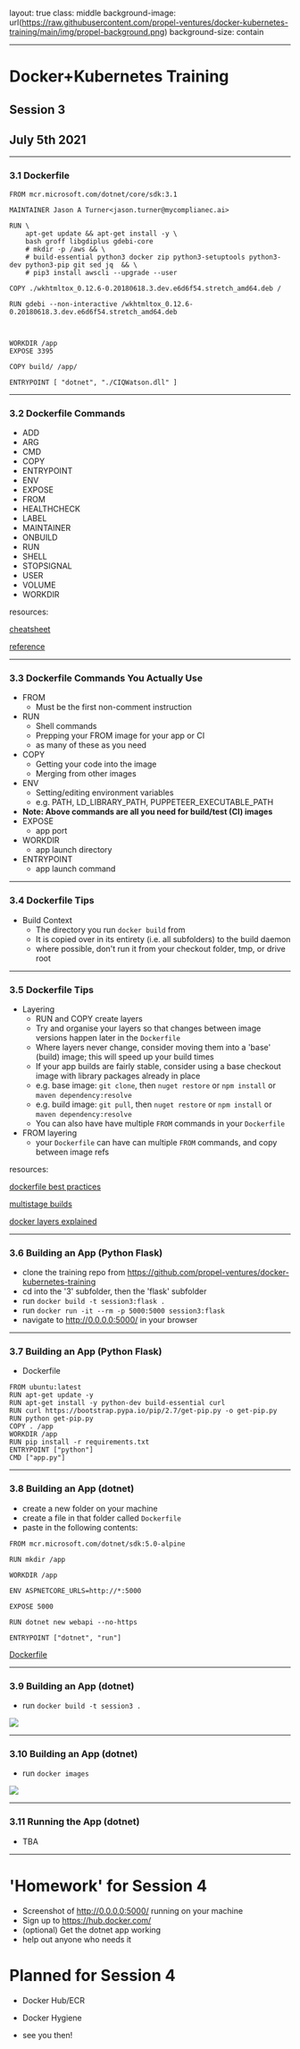 layout: true
class: middle
background-image: url(https://raw.githubusercontent.com/propel-ventures/docker-kubernetes-training/main/img/propel-background.png)
background-size: contain

---

# Docker+Kubernetes Training
## Session 3
## July 5th 2021

---

### 3.1 Dockerfile

```
FROM mcr.microsoft.com/dotnet/core/sdk:3.1

MAINTAINER Jason A Turner<jason.turner@mycomplianec.ai>

RUN \
    apt-get update && apt-get install -y \
    bash groff libgdiplus gdebi-core
    # mkdir -p /aws && \
    # build-essential python3 docker zip python3-setuptools python3-dev python3-pip git sed jq  && \
    # pip3 install awscli --upgrade --user

COPY ./wkhtmltox_0.12.6-0.20180618.3.dev.e6d6f54.stretch_amd64.deb /

RUN gdebi --non-interactive /wkhtmltox_0.12.6-0.20180618.3.dev.e6d6f54.stretch_amd64.deb



WORKDIR /app
EXPOSE 3395

COPY build/ /app/

ENTRYPOINT [ "dotnet", "./CIQWatson.dll" ]
```

---

### 3.2 Dockerfile Commands

- ADD
- ARG
- CMD
- COPY
- ENTRYPOINT
- ENV
- EXPOSE
- FROM
- HEALTHCHECK
- LABEL
- MAINTAINER
- ONBUILD
- RUN
- SHELL
- STOPSIGNAL
- USER
- VOLUME
- WORKDIR

resources: 

[cheatsheet](https://kapeli.com/cheat_sheets/Dockerfile.docset/Contents/Resources/Documents/index)

[reference](https://docs.docker.com/engine/reference/builder/)

---

### 3.3 Dockerfile Commands You Actually Use

- FROM
  - Must be the first non-comment instruction
- RUN
  - Shell commands
  - Prepping your FROM image for your app or CI
  - as many of these as you need
- COPY
  - Getting your code into the image
  - Merging from other images
- ENV
  - Setting/editing environment variables
  - e.g. PATH, LD_LIBRARY_PATH, PUPPETEER_EXECUTABLE_PATH
- **Note: Above commands are all you need for build/test (CI) images**
- EXPOSE
  - app port
- WORKDIR
  - app launch directory
- ENTRYPOINT
  - app launch command

---

### 3.4 Dockerfile Tips

- Build Context
  - The directory you run `docker build` from
  - It is copied over in its entirety (i.e. all subfolders) to the build daemon
  - where possible, don't run it from your checkout folder, tmp, or drive root

---

### 3.5 Dockerfile Tips

- Layering
  - RUN and COPY create layers
  - Try and organise your layers so that changes between image versions happen later in the `Dockerfile`
  - Where layers never change, consider moving them into a 'base' (build) image; this will speed up your build times
  - If your app builds are fairly stable, consider using a base checkout image  with library packages already in place
  - e.g. base image: `git clone`, then `nuget restore` or `npm install` or `maven dependency:resolve`
  - e.g. build image: `git pull`, then `nuget restore` or `npm install` or `maven dependency:resolve`  
  - You can also have have multiple `FROM` commands in your `Dockerfile`
- FROM layering
  - your `Dockerfile` can have can multiple `FROM` commands, and copy between image refs

resources:

[dockerfile best practices](https://docs.docker.com/develop/develop-images/dockerfile_best-practices/)

[multistage builds](https://docs.docker.com/develop/develop-images/multistage-build/)

[docker layers explained](https://dzone.com/articles/docker-layers-explained)

---

### 3.6 Building an App (Python Flask)

- clone the training repo from https://github.com/propel-ventures/docker-kubernetes-training
- cd into the '3' subfolder, then the 'flask' subfolder
- run `docker build -t session3:flask .`
- run `docker run -it --rm -p 5000:5000 session3:flask`
- navigate to http://0.0.0.0:5000/ in your browser

---

### 3.7 Building an App (Python Flask)

- Dockerfile

```
FROM ubuntu:latest
RUN apt-get update -y
RUN apt-get install -y python-dev build-essential curl
RUN curl https://bootstrap.pypa.io/pip/2.7/get-pip.py -o get-pip.py
RUN python get-pip.py
COPY . /app
WORKDIR /app
RUN pip install -r requirements.txt
ENTRYPOINT ["python"]
CMD ["app.py"]
```

---

### 3.8 Building an App (dotnet)

- create a new folder on your machine
- create a file in that folder called `Dockerfile`
- paste in the following contents:

```
FROM mcr.microsoft.com/dotnet/sdk:5.0-alpine

RUN mkdir /app

WORKDIR /app

ENV ASPNETCORE_URLS=http://*:5000

EXPOSE 5000

RUN dotnet new webapi --no-https

ENTRYPOINT ["dotnet", "run"]
```

[Dockerfile](https://raw.githubusercontent.com/propel-ventures/docker-kubernetes-training/main/3/app/Dockerfile)

---

### 3.9 Building an App (dotnet)

- run `docker build -t session3 .`

![](https://raw.githubusercontent.com/propel-ventures/docker-kubernetes-training/main/img/docker.build.png)

---

### 3.10 Building an App (dotnet)

- run `docker images`

![](https://raw.githubusercontent.com/propel-ventures/docker-kubernetes-training/main/img/docker.images.built.png)

---

### 3.11 Running the App (dotnet)

- TBA


---

# 'Homework' for Session 4

- Screenshot of http://0.0.0.0:5000/ running on your machine
- Sign up to https://hub.docker.com/
- (optional) Get the dotnet app working
- help out anyone who needs it

# Planned for Session 4

- Docker Hub/ECR
- Docker Hygiene

- see you then!
